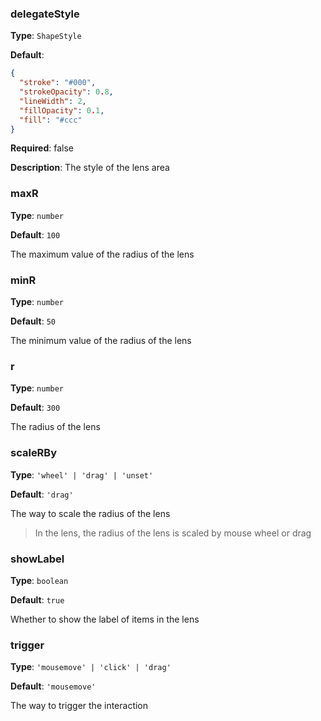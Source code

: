 ### delegateStyle

**Type**: `ShapeStyle`

**Default**:

```json
{
  "stroke": "#000",
  "strokeOpacity": 0.8,
  "lineWidth": 2,
  "fillOpacity": 0.1,
  "fill": "#ccc"
}
```

**Required**: false

**Description**: The style of the lens area

### maxR

**Type**: `number`

**Default**: `100`

The maximum value of the radius of the lens

### minR

**Type**: `number`

**Default**: `50`

The minimum value of the radius of the lens

### r

**Type**: `number`

**Default**: `300`

The radius of the lens

### scaleRBy

**Type**: `'wheel' | 'drag' | 'unset'`

**Default**: `'drag'`

The way to scale the radius of the lens

> In the lens, the radius of the lens is scaled by mouse wheel or drag

### showLabel

**Type**: `boolean`

**Default**: `true`

Whether to show the label of items in the lens

### trigger

**Type**: `'mousemove' | 'click' | 'drag'`

**Default**: `'mousemove'`

The way to trigger the interaction
